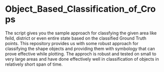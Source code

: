 # Object_Based_Classification_of_Crops


The script gives you the sample approach for classfying the given area like feild, district or even entire state based on the classified Ground Truth points. This repository provides us with some robust approach for classifying the shape objects and providing them with symbology that can prove effective while plotting. The approch is robust and tested on small to very large areas and have done effectively well in classification of objects in relatively short span of time.
